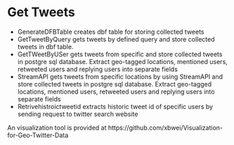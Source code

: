 <h1>Get Tweets</h1>

<ul>
<li>GenerateDFBTable creates dbf table for storing collected tweets</li>
<li>GetTweetByQuery gets tweets by defined query and store collected tweets in dbf table.</li>

<li>GetTWeetByUSer gets tweets from specific and store collected tweets in  postgre sql database. Extract geo-tagged locations, mentioned users, retweeted users and replying users into separate fields</li>

<li>StreamAPI gets tweets from specific locations by using StreamAPI and store collected tweets in  postgre sql database. Extract geo-tagged locations, mentioned users, retweeted users and replying users into separate fields</li>

<li>Retrivehistroictweetid extracts historic tweet id of specific users by sending request to twitter search website</li>

</ul>
An visualization tool is provided at https://github.com/xbwei/Visualization-for-Geo-Twitter-Data

